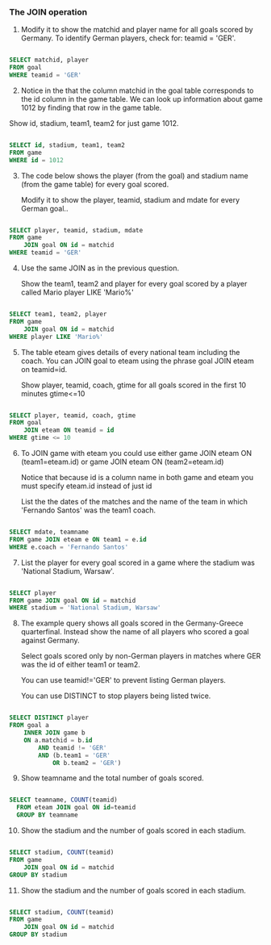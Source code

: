 ### The JOIN operation

1. Modify it to show the matchid and player name for all goals scored by Germany. To identify German players, check for: teamid = 'GER'.

```sql

SELECT matchid, player
FROM goal
WHERE teamid = 'GER'

```

2. Notice in the that the column matchid in the goal table corresponds to the id column in the game table. We can look up information about game 1012 by finding that row in the game table.

Show id, stadium, team1, team2 for just game 1012.

```sql

SELECT id, stadium, team1, team2
FROM game
WHERE id = 1012

```

3. The code below shows the player (from the goal) and stadium name (from the game table) for every goal scored.

    Modify it to show the player, teamid, stadium and mdate for every German goal..

```sql

SELECT player, teamid, stadium, mdate
FROM game
	JOIN goal ON id = matchid
WHERE teamid = 'GER'

```

4. Use the same JOIN as in the previous question.

    Show the team1, team2 and player for every goal scored by a player called Mario player LIKE 'Mario%'

```sql

SELECT team1, team2, player
FROM game
	JOIN goal ON id = matchid
WHERE player LIKE 'Mario%'

```

5. The table eteam gives details of every national team including the coach. You can JOIN goal to eteam using the phrase goal JOIN eteam on teamid=id.

    Show player, teamid, coach, gtime for all goals scored in the first 10 minutes gtime<=10

```sql

SELECT player, teamid, coach, gtime
FROM goal
	JOIN eteam ON teamid = id
WHERE gtime <= 10

```

6. To JOIN game with eteam you could use either
game JOIN eteam ON (team1=eteam.id) or game JOIN eteam ON (team2=eteam.id)

    Notice that because id is a column name in both game and eteam you must specify eteam.id instead of just id

    List the the dates of the matches and the name of the team in which 'Fernando Santos' was the team1 coach.

```sql

SELECT mdate, teamname
FROM game JOIN eteam e ON team1 = e.id
WHERE e.coach = 'Fernando Santos'

```

7. List the player for every goal scored in a game where the stadium was 'National Stadium, Warsaw'.

```sql

SELECT player
FROM game JOIN goal ON id = matchid
WHERE stadium = 'National Stadium, Warsaw'

```

8. The example query shows all goals scored in the Germany-Greece quarterfinal.
    Instead show the name of all players who scored a goal against Germany.

    Select goals scored only by non-German players in matches where GER was the id of either team1 or team2.

    You can use teamid!='GER' to prevent listing German players.

    You can use DISTINCT to stop players being listed twice.

```sql

SELECT DISTINCT player
FROM goal a
	INNER JOIN game b
	ON a.matchid = b.id
		AND teamid != 'GER'
		AND (b.team1 = 'GER'
			OR b.team2 = 'GER')

```

9. Show teamname and the total number of goals scored.

```sql

SELECT teamname, COUNT(teamid)
  FROM eteam JOIN goal ON id=teamid
  GROUP BY teamname

```

10. Show the stadium and the number of goals scored in each stadium.

```sql

SELECT stadium, COUNT(teamid)
FROM game
	JOIN goal ON id = matchid
GROUP BY stadium

```

11. Show the stadium and the number of goals scored in each stadium.

```sql

SELECT stadium, COUNT(teamid)
FROM game
	JOIN goal ON id = matchid
GROUP BY stadium

```
